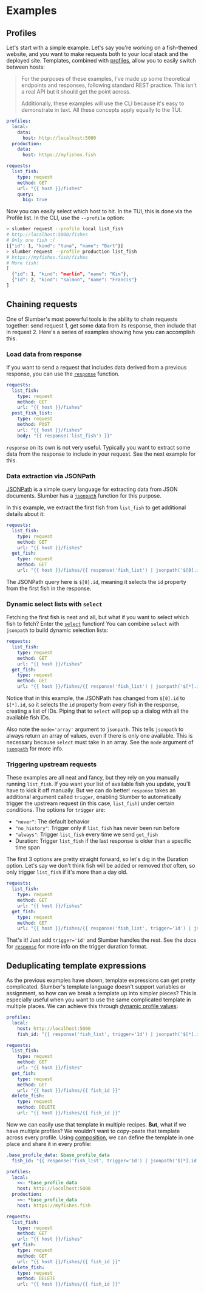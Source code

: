 # Examples

## Profiles

Let's start with a simple example. Let's say you're working on a fish-themed website, and you want to make requests both to your local stack and the deployed site. Templates, combined with [profiles](../profiles.md), allow you to easily switch between hosts:

> For the purposes of these examples, I've made up some theoretical endpoints and responses, following standard REST practice. This isn't a real API but it should get the point across.
>
> Additionally, these examples will use the CLI because it's easy to demonstrate in text. All these concepts apply equally to the TUI.

```yaml
profiles:
  local:
    data:
      host: http://localhost:5000
  production:
    data:
      host: https://myfishes.fish

requests:
  list_fish:
    type: request
    method: GET
    url: "{{ host }}/fishes"
    query:
      big: true
```

Now you can easily select which host to hit. In the TUI, this is done via the Profile list. In the CLI, use the `--profile` option:

```sh
> slumber request --profile local list_fish
# http://localhost:5000/fishes
# Only one fish :(
[{"id": 1, "kind": "tuna", "name": "Bart"}]
> slumber request --profile production list_fish
# https://myfishes.fish/fishes
# More fish!
[
  {"id": 1, "kind": "marlin", "name": "Kim"},
  {"id": 2, "kind": "salmon", "name": "Francis"}
]
```

## Chaining requests

One of Slumber's most powerful tools is the ability to chain requests together: send request 1, get some data from its response, then include that in request 2. Here's a series of examples showing how you can accomplish this.

### Load data from response

If you want to send a request that includes data derived from a previous response, you can use the [`response`](../../api/template_functions.md#response) function.

```yaml
requests:
  list_fish:
    type: request
    method: GET
    url: "{{ host }}/fishes"
  post_fish_list:
    type: request
    method: POST
    url: "{{ host }}/fishes"
    body: "{{ response('list_fish') }}"
```

`response` on its own is not very useful. Typically you want to extract some data from the response to include in your request. See the next example for this.

### Data extraction via JSONPath

[JSONPath](https://jsonpath.com/) is a simple query language for extracting data from JSON documents. Slumber has a [`jsonpath`](../../api/template_functions.md#jsonpath) function for this purpose.

In this example, we extract the first fish from `list_fish` to get additional details about it:

```yaml
requests:
  list_fish:
    type: request
    method: GET
    url: "{{ host }}/fishes"
  get_fish:
    type: request
    method: GET
    url: "{{ host }}/fishes/{{ response('fish_list') | jsonpath('$[0].id') }}"
```

The JSONPath query here is `$[0].id`, meaning it selects the `id` property from the first fish in the response.

### Dynamic select lists with `select`

Fetching the first fish is neat and all, but what if you want to select which fish to fetch? Enter the [`select`](../../api/template_functions.md#select) function! You can combine `select` with `jsonpath` to build dynamic selection lists:

```yaml
requests:
  list_fish:
    type: request
    method: GET
    url: "{{ host }}/fishes"
  get_fish:
    type: request
    method: GET
    url: "{{ host }}/fishes/{{ response('fish_list') | jsonpath('$[*].id', mode='array') | select() }}"
```

Notice that in this example, the JSONPath has changed from `$[0].id` to `$[*].id`, so it selects the `id` property from _every_ fish in the response, creating a list of IDs. Piping that to `select` will pop up a dialog with all the available fish IDs.

Also note the `mode='array'` argument to `jsonpath`. This tells `jsonpath` to always return an array of values, even if there is only one available. This is necessary because `select` must take in an array. See the `mode` argument of [`jsonpath`](../../api/template_functions.md#jsonpath) for more info.

### Triggering upstream requests

These examples are all neat and fancy, but they rely on you manually running `list_fish`. If you want your list of available fish you update, you'll have to kick it off manually. But we can do better! `response` takes an additional argument called `trigger`, enabling Slumber to automatically trigger the upstream request (in this case, `list_fish`) under certain conditions. The options for `trigger` are:

- `"never"`: The default behavior
- `"no_history"`: Trigger only if `list_fish` has never been run before
- `"always"`: Trigger `list_fish` every time we send `get_fish`
- Duration: Trigger `list_fish` if the last response is older than a specific time span

The first 3 options are pretty straight forward, so let's dig in the Duration option. Let's say we don't think fish will be added or removed _that_ often, so only trigger `list_fish` if it's more than a day old.

```yaml
requests:
  list_fish:
    type: request
    method: GET
    url: "{{ host }}/fishes"
  get_fish:
    type: request
    method: GET
    url: "{{ host }}/fishes/{{ response('fish_list', trigger='1d') | jsonpath('$[*].id', mode='array') | select() }}"
```

That's it! Just add `trigger='1d'` and Slumber handles the rest. See the docs for [`response`](../../api/template_functions.md#response) for more info on the trigger duration format.

## Deduplicating template expressions

As the previous examples have shown, template expressions can get pretty complicated. Slumber's template language doesn't support variables or assignment, so how can we break a template up into simpler pieces? This is especially useful when you want to use the same complicated template in multiple places. We can achieve this through [dynamic profile values](../profiles.md#dynamic-profile-values):

```yaml
profiles:
  local:
    host: http://localhost:5000
    fish_id: "{{ response('fish_list', trigger='1d') | jsonpath('$[*].id', mode='array') | select() }}"

requests:
  list_fish:
    type: request
    method: GET
    url: "{{ host }}/fishes"
  get_fish:
    type: request
    method: GET
    url: "{{ host }}/fishes/{{ fish_id }}"
  delete_fish:
    type: request
    method: DELETE
    url: "{{ host }}/fishes/{{ fish_id }}"
```

Now we can easily use that template in multiple recipes. **But**, what if we have multiple profiles? We wouldn't want to copy-paste that template across every profile. Using [composition](../inheritance.md), we can define the template in one place and share it in every profile:

```yaml
.base_profile_data: &base_profile_data
  fish_id: "{{ response('fish_list', trigger='1d') | jsonpath('$[*].id', mode='array') | select() }}"

profiles:
  local:
    <<: *base_profile_data
    host: http://localhost:5000
  production:
    <<: *base_profile_data
    host: https://myfishes.fish

requests:
  list_fish:
    type: request
    method: GET
    url: "{{ host }}/fishes"
  get_fish:
    type: request
    method: GET
    url: "{{ host }}/fishes/{{ fish_id }}"
  delete_fish:
    type: request
    method: DELETE
    url: "{{ host }}/fishes/{{ fish_id }}"
```
